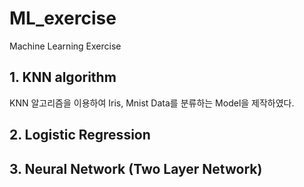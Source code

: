# ML_exercise
Machine Learning Exercise

## 1. KNN algorithm

KNN 알고리즘을 이용하여 Iris, Mnist Data를 분류하는 Model을 제작하였다.

## 2. Logistic Regression

## 3. Neural Network (Two Layer Network)
